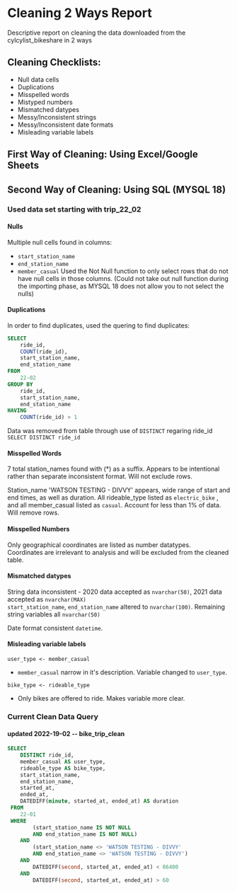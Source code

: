 # Cleaning 2 Ways Report
Descriptive report on cleaning the data downloaded from the cylcylist_bikeshare in 2 ways
  
## Cleaning Checklists:
* Null data cells
* Duplications
* Misspelled words
* Mistyped numbers
* Mismatched datypes
* Messy/Inconsistent strings
* Messy/Inconsistent date formats
* Misleading variable labels

## First Way of Cleaning: Using Excel/Google Sheets

## Second Way of Cleaning: Using SQL (MYSQL 18)
### Used data set starting with trip_22_02

#### Nulls
Multiple null cells found in columns:
  * `start_station_name`
  * `end_station_name`
  * `member_casual`
Used the Not Null function to only select rows that do not have null cells in those columns.
(Could not take out null function during the importing phase, as MYSQL 18 does not allow you to not select the nulls)

#### Duplications
In order to find duplicates, used the quering to find duplicates:
```SQL
SELECT 
	ride_id, 
	COUNT(ride_id), 
	start_station_name, 
	end_station_name
FROM 
	22-02
GROUP BY 
	ride_id, 
	start_station_name, 
	end_station_name
HAVING 
	COUNT(ride_id) > 1
```
Data was removed from table through use of `DISTINCT` regaring ride_id  
`SELECT DISTINCT ride_id`  
 
#### Misspelled Words
7 total station_names found with (\*) as a suffix. Appears to be intentional rather than separate inconsistent format. Will not exclude rows.  
   
Station_name 'WATSON TESTING - DIVVY' appears, wide range of start and end times, as well as duration. All rideable_type listed as `electric_bike` , and all member_casual listed as `casual`. Account for less than 1% of data. Will remove rows.  
  
#### Misspelled Numbers
Only geographical coordinates are listed as number datatypes.  
Coordinates are irrelevant to analysis and will be excluded from the cleaned table.  
  
 
#### Mismatched datypes
String data inconsistent - 2020 data accepted as `nvarchar(50)`, 2021 data accepted as `nvarchar(MAX)`  
`start_station_name`, `end_station_name` altered to `nvarchar(100)`. Remaining string variables all `nvarchar(50)`
 
Date format consistent `datetime`.

#### Misleading variable labels
`user_type <- member_casual`  
* `member_casual` narrow in it's description. Variable changed to `user_type`.  
  
`bike_type <- rideable_type`  
* Only bikes are offered to ride. Makes variable more clear.  
  
### Current Clean Data Query
#### updated 2022-19-02 -- bike_trip_clean
  
```SQL
SELECT
	DISTINCT ride_id,
	member_casual AS user_type,
	rideable_type AS bike_type,
	start_station_name,
	end_station_name,
	started_at,
	ended_at,
	DATEDIFF(minute, started_at, ended_at) AS duration
 FROM
	22-01
 WHERE
		(start_station_name IS NOT NULL 
		AND end_station_name IS NOT NULL)
	AND
		(start_station_name <> 'WATSON TESTING - DIVVY'
		AND end_station_name <> 'WATSON TESTING - DIVVY')
	AND
		DATEDIFF(second, started_at, ended_at) < 86400
	AND 
		DATEDIFF(second, started_at, ended_at) > 60
    
